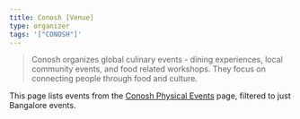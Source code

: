 ```yaml
---
title: Conosh [Venue]
type: organizer
tags: '["CONOSH"]'
--- 
```

> Conosh organizes global culinary events - dining experiences, local community
events, and food related workshops. They focus on connecting people through
food and culture.

This page lists events from the 
[Conosh Physical Events](https://conosh.com/physical-events) page, filtered
to just Bangalore events.